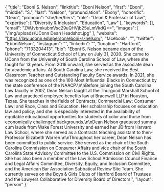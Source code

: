 {
  "title": "Eboni S. Nelson",
  "linktitle": "Eboni Nelson",
  "first": "Eboni",
  "middle": "S.",
  "last": "Nelson",
  "pronunciation": "Ebony",
  "honorific": "Dean",
  "pronoun": "she/her/hers",
  "role": "Dean & Professor of Law",
  "expertise": [
    "Diversity & Inclusion",
    "Education",
    "Law"
  ],
  "keywords": [],
  "email": "ZWJvbmkubmVsc29uQHVjb25uLmVkdQ==",
  "images": [
    "/img/uploads/UConn Dean Headshot.jpg"
  ],
  "website": "https://law.uconn.edu/person/eboni-s-nelson/",
  "facebook": "",
  "twitter": "EboniNelson",
  "instagram": "",
  "linkedin": "",
  "location": "Hartford",
  "phone": "7133204413",
  "bio": "Eboni S. Nelson became dean of the University of Connecticut School of Law on July 31, 2020. She came to UConn from the University of South Carolina School of Law, where she taught for 13 years. From 2018 onward, she served as the associate dean for academic affairs. At South Carolina Law, she received the Best Classroom Teacher and Outstanding Faculty Service awards. In 2021, she was recognized as one of the 100 Most Influential Blacks in Connecticut by the state conference of the NAACP.\n\nBefore joining the South Carolina Law faculty in 2007, Dean Nelson taught at the Thurgood Marshall School of Law and practiced employee benefits law at Bracewell LLP in Houston, Texas. She teaches in the fields of Contracts; Commercial Law; Consumer Law; and Race, Class and Education. Her scholarship focuses on education law and policy, and she is especially interested in the availability of equitable educational opportunities for students of color and those from economically challenged backgrounds.\n\nDean Nelson graduated summa cum laude from Wake Forest University and earned her JD from Harvard Law School, where she served as a Contracts teaching assistant to then-Professor Elizabeth Warren.\n\nThroughout her career, Dean Nelson has been committed to public service. She served as the chair of the South Carolina Commission on Consumer Affairs and vice chair of the South Carolina State Advisory Committee to the U.S. Commission on Civil Rights. She has also been a member of the Law School Admission Council Finance and Legal Affairs Committee, Diversity, Equity, and Inclusion Committee, and the American Bar Association Sabbatical Review Site Team. She currently serves on the Boys & Girls Clubs of Hartford Board of Trustees and the Lawyers Collaborative for Diversity Board of Directors.",
  "layout": "person"
}
